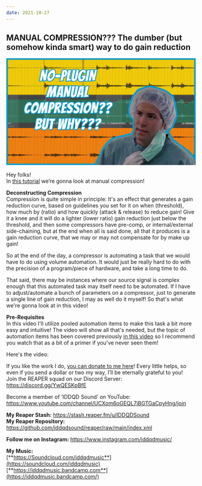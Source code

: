 ```yaml
---
date: 2021-10-27
---
```


## MANUAL COMPRESSION??? The dumber (but somehow kinda smart) way to do gain reduction
![](/blog/misc/7/Manual-Comp.png)  

Hey folks!  
 In [this tutorial](https://youtu.be/YaVk_th0RYY) we’re gonna look at manual compression!

**Deconstructing Compression**  
 Compression is quite simple in principle: It's an effect that generates a gain reduction curve, based on guidelines you set for it on when (threshold), how much by (ratio) and how quickly (attack & release) to reduce gain! Give it a knee and it will do a lighter (lower ratio) gain reduction just below the threshold, and then some compressors have pre-comp, or internal/external side-chaining, but at the end when all is said done, all that it produces is a gain reduction curve, that we may or may not compensate for by make up gain!

 So at the end of the day, a compressor is automating a task that we would have to do using volume automation. It would just be really hard to do with the precision of a program/piece of hardware, and take a long time to do.

  That said, there may be instances where our source signal is complex enough that this automated task may itself need to be automated. If I have to adjust/automate a bunch of parameters on a compressor, just to generate a single line of gain reduction, I may as well do it myself! So that's what we're gonna look at in this video!

**Pre-Requisites**  
 In this video I'll utilize pooled automation items to make this task a bit more easy and intuitive! The video will show all that's needed, but the topic of automation items has been covered previously [in this video](https://www.youtube.com/watch?v=Kf8TFQ8ov_s) so I recommend you watch that as a bit of a primer if you've never seen them!


Here's the video:

<youtube id="YaVk_th0RYY"></youtube>

If you like the work I do, [you can donate to me here](http://www.buymeacoffee.com/iddqdsound)! Every little helps, so even if you send a dollar or two my way, I’ll be eternally grateful to you!  
 Join the REAPER squad on our Discord Server:  
<https://discord.gg/YwQESKpBfE>

Become a member of ‘IDDQD Sound’ on YouTube: <https://www.youtube.com/channel/UCXom6oGEQL7iBGTGaCpyHng/join>

**My Reaper Stash:** <https://stash.reaper.fm/u/IDDQDSound>  
**My Reaper Repository:** <https://github.com/iddqdsound/reaper/raw/main/index.xml>

**Follow me on Instagram:** <https://www.instagram.com/iddqdmusic/>

**My Music:**  
[**https://Soundcloud.com/iddqdmusic**](https://soundcloud.com/iddqdmusic)  
[**https://iddqdmusic.bandcamp.com**](https://iddqdmusic.bandcamp.com/)